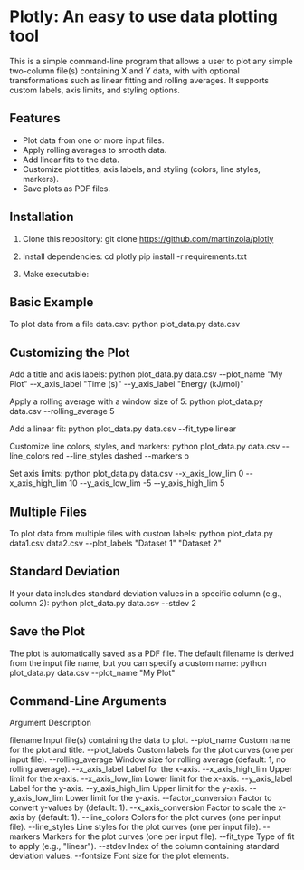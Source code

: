 # Plotly: An easy to use data plotting tool

This is a simple command-line program that allows a user to plot any simple two-column file(s) containing X and Y data,
with with optional transformations such as linear fitting and rolling averages. It supports custom labels, axis limits, and styling options.

## Features
- Plot data from one or more input files.
- Apply rolling averages to smooth data.
- Add linear fits to the data.
- Customize plot titles, axis labels, and styling (colors, line styles, markers).
- Save plots as PDF files.

## Installation

1. Clone this repository:
   git clone https://github.com/martinzola/plotly

2. Install dependencies:
    cd plotly
    pip install -r requirements.txt

3. Make executable:

## Basic Example

To plot data from a file data.csv:
    python plot_data.py data.csv

## Customizing the Plot

Add a title and axis labels:
    python plot_data.py data.csv --plot_name "My Plot" --x_axis_label "Time (s)" --y_axis_label "Energy (kJ/mol)"

Apply a rolling average with a window size of 5:
    python plot_data.py data.csv --rolling_average 5

Add a linear fit:
    python plot_data.py data.csv --fit_type linear

Customize line colors, styles, and markers:
    python plot_data.py data.csv --line_colors red --line_styles dashed --markers o

Set axis limits:
    python plot_data.py data.csv --x_axis_low_lim 0 --x_axis_high_lim 10 --y_axis_low_lim -5 --y_axis_high_lim 5

## Multiple Files

To plot data from multiple files with custom labels:
    python plot_data.py data1.csv data2.csv --plot_labels "Dataset 1" "Dataset 2"
    
## Standard Deviation

If your data includes standard deviation values in a specific column (e.g., column 2):
    python plot_data.py data.csv --stdev 2

## Save the Plot

The plot is automatically saved as a PDF file. The default filename is derived from the input file name, but you can specify a custom name:
    python plot_data.py data.csv --plot_name "My Plot"

## Command-Line Arguments

Argument	    Description

filename	    Input file(s) containing the data to plot.
--plot_name 	    Custom name for the plot and title.
--plot_labels	    Custom labels for the plot curves (one per input file).
--rolling_average	Window size for rolling average (default: 1, no rolling average).
--x_axis_label	    Label for the x-axis.
--x_axis_high_lim	Upper limit for the x-axis.
--x_axis_low_lim	Lower limit for the x-axis.
--y_axis_label	    Label for the y-axis.
--y_axis_high_lim	Upper limit for the y-axis.
--y_axis_low_lim	Lower limit for the y-axis.
--factor_conversion	Factor to convert y-values by (default: 1).
--x_axis_conversion	Factor to scale the x-axis by (default: 1).
--line_colors	    Colors for the plot curves (one per input file).
--line_styles	    Line styles for the plot curves (one per input file).
--markers	        Markers for the plot curves (one per input file).
--fit_type	        Type of fit to apply (e.g., "linear").
--stdev	            Index of the column containing standard deviation values.
--fontsize	        Font size for the plot elements.